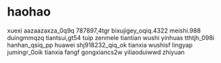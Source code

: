 # haohao
xuexi
aazaazaxza_0q9q
787897,4tgr
bixujigey_oqiq.4322
meishi.988
duingmmqzq
tiantsui,gt54
tuip
zenmele
tiantian
wushi
yinhuas
tthtjh_098i
hanhan_qsiq_pp
huawei
shj918232_qiq_ok
tianxia
wushisf
lingyap
jumingr_0oik
tianxia
fangf
gongxiancs2w
yiliaoduiwwd
zhiyuan
